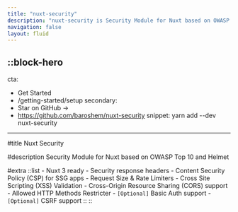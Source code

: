 ```yaml
---
title: "nuxt-security"
description: "nuxt-security is Security Module for Nuxt based on OWASP Top 10 and Helmet"
navigation: false
layout: fluid
---
```


::block-hero
---
cta:
  - Get Started
  - /getting-started/setup
secondary:
  - Star on GitHub →
  - https://github.com/baroshem/nuxt-security
snippet: yarn add --dev nuxt-security
---

#title
Nuxt Security

#description
Security Module for Nuxt based on OWASP Top 10 and Helmet

#extra
  ::list
    - Nuxt 3 ready
    - Security response headers
    - Content Security Policy (CSP) for SSG apps
    - Request Size & Rate Limiters
    - Cross Site Scripting (XSS) Validation
    - Cross-Origin Resource Sharing (CORS) support
    - Allowed HTTP Methods Restricter
    - `[Optional]` Basic Auth support
    - `[Optional]` CSRF support
  ::
::
